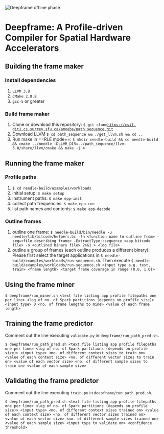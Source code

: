 ![Deepframe offline phase](doc/Deepframe_offline.png)




# Deepframe: A Profile-driven Compiler for Spatial Hardware Accelerators




## Building the frame maker

### Install dependencies

 1. `LLVM 3.8`
 2. `CMake 2.8.8`
 3. `gcc-5` or greater

### Build frame maker

 1. Clone or download this repository: `$ git clone`[`https://csil-git1.cs.surrey.sfu.ca/amoeba/path_sequence.git`](https://csil-git1.cs.surrey.sfu.ca/amoeba/path_sequence.git)
 2. Download LLVM `$ cd path_sequence && ./get_llvm.sh && cd ..`
 3. Run make in ==RLE mode==: `$ mkdir needle-build && cd needle-build && cmake ../needle -DLLVM_DIR=../path_sequence/llvm-3.8/share/llvm/cmake && make -j 4`

## Running the frame maker

### Profile paths

 1. `$ cd needle-build/examples/workloads`
 2. initial setup: `$ make setup` 
 3. instrument paths: `$ make epp-inst` 
 4. collect path frequencies: `$ make epp-run` 
 5. list path names and contents: `$ make epp-decode` 

### Outline frames

 1. outline one frame:  `$ needle-build/bin/needle -u needle/lib/bitcode/helpers.bc -fn <function name to outline from> -seq=<file describing frame> -ExtractType::sequence <app bitcode file> -o <outlined binary file> 2>&1 > <log file>`
 3. outline a group of frames (each outline produces a different binary):  Please first select the target applications in `$ needle-build/examples/workloads/run-sequence.sh`. Then execute `$ needle-build/examples/workloads/run-sequence.sh <input type e.g. test, train> <frame length> <target frame coverage in range (0.0, 1.0)>`


## Using the frame miner

`$ deepframe/run_miner.sh <text file listing app profile filepaths one per line> <log of no. of Spark partitions (depends on profile size)> <input type> 0 <no. of frame lengths to mine> <value of each frame length>`

## Training the frame predictor
Comment out the line executing `validate.py` in `deepframe/run_path_pred.sh`.

`$ deepframe/run_path_pred.sh <text file listing app profile filepaths one per line> <log of no. of Spark partitions (depends on profile size)> <input type> <no. of different context sizes to train on> <value of each context size> <no. of different vector sizes to train on> <value of each vector size> <no. of different sample sizes to train on> <value of each sample size>`


## Validating the frame predictor
Comment out the line executing `train.py` in `deepframe/run_path_pred.sh`.

`$ deepframe/run_path_pred.sh <text file listing app profile filepaths one per line> <log of no. of Spark partitions (depends on profile size)> <input type> <no. of different context sizes trained on> <value of each context size> <no. of different vector sizes trained on> <value of each vector size> <no. of different sample sizes trained on> <value of each sample size> <input type to validate on> <confidence threshold>`

